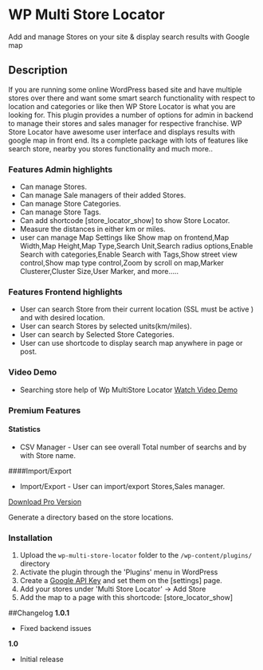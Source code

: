 # WP Multi Store Locator
Add and manage Stores on your site & display search results with Google map

## Description

If you are running some online WordPress based site and have multiple stores over there and want some smart search functionality with respect to location and categories or like then WP Store Locator is what you are looking for. 
This plugin provides a number of options for admin in backend to manage their stores and sales manager for respective franchise. WP Store Locator have awesome user interface and displays results with google map in front end. Its a complete package with lots of features like search store, nearby you stores functionality and much more..

### Features Admin highlights

* Can manage Stores.
* Can  manage Sale managers of their added Stores.
* Can  manage Store Categories.
* Can  manage Store Tags.
* Can add shortcode [store_locator_show] to show Store Locator.
* Measure the distances in either km or miles.
* user can  manage Map Settings like Show map on frontend,Map Width,Map Height,Map Type,Search Unit,Search radius options,Enable Search 
with categories,Enable Search with Tags,Show street view control,Show map type control,Zoom by scroll on map,Marker Clusterer,Cluster Size,User Marker, and more…..


### Features Frontend highlights

* User can search Store from their current location (SSL must be active ) and with desired location.
* User can search Stores by selected units(km/miles).
* User can search by Selected Store Categories.
* User can use shortcode to display search map anywhere in page or post.


### Video Demo
* Searching store help of Wp MultiStore Locator
[Watch Video Demo](https://www.youtube.com/watch?v=M2BT6uhDR3Y)


### Premium Features
#### Statistics

* CSV Manager - User can see overall Total number of searchs and by with Store name.

####Import/Export

* Import/Export - User can import/export Stores,Sales manager.

[Download Pro Version](https://codecanyon.net/item/wp-multi-store-locator-pro/19385351)

Generate a directory based on the store locations.

### Installation

1. Upload the `wp-multi-store-locator` folder to the `/wp-content/plugins/` directory
1. Activate the plugin through the 'Plugins' menu in WordPress
1. Create a [Google API Key](https://developers.google.com/maps/documentation/javascript/get-api-key) and set them on the [settings] page.
1. Add your stores under 'Multi Store Locator' -> Add Store
1. Add the map to a page with this shortcode: [store_locator_show]

##Changelog
**1.0.1**

- Fixed backend issues

**1.0**

- Initial release